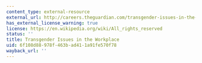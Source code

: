 ```yaml
---
content_type: external-resource
external_url: http://careers.theguardian.com/transgender-issues-in-the-workplace
has_external_license_warning: true
license: https://en.wikipedia.org/wiki/All_rights_reserved
status: ''
title: Transgender Issues in the Workplace
uid: 6f108d88-978f-463b-ad41-1a91fe570f78
wayback_url: ''
---
```

